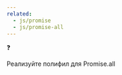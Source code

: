 ```yaml
---
related:
  - js/promise
  - js/promise-all
---
```


<aside class="callout">
  <div class="callout__icon">❓</div>
  <div class="callout__content">
    <p>
      Реализуйте полифил для Promise.all
    </p>
  </div>
</aside>
